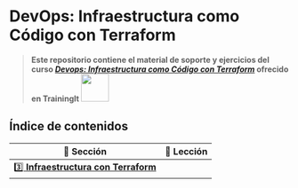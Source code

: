 # DevOps: Infraestructura como Código con Terraform

> **Este repositorio contiene el material de soporte y ejercicios del curso [_Devops: Infraestructura como Código con Terraform_](https://www.trainingit.es/index.php/producto/devops-infraestructura-como-codigo-con-terraform/)
> ofrecido en TrainingIt <img src="https://www.trainingit.es/wp-content/uploads/2021/10/new-Logo.png" width="50">**

## Índice de contenidos

| :book: Sección | :link: Lección |
| ------- | :------------ |
| [:three: **Infraestructura con Terraform**](./3-infra-con-terraform) | |
